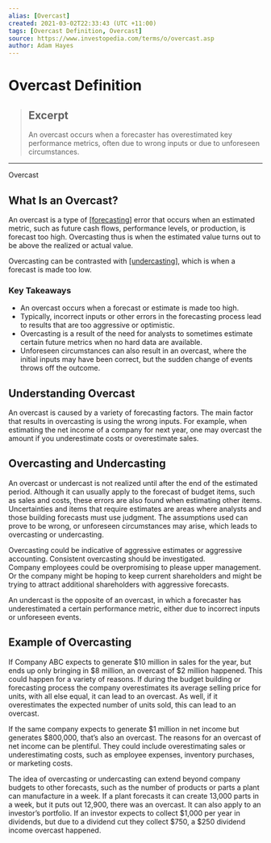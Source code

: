 ```yaml
---
alias: [Overcast]
created: 2021-03-02T22:33:43 (UTC +11:00)
tags: [Overcast Definition, Overcast]
source: https://www.investopedia.com/terms/o/overcast.asp
author: Adam Hayes
---
```


# Overcast Definition

> ## Excerpt
> An overcast occurs when a forecaster has overestimated key performance metrics, often due to wrong inputs or due to unforeseen circumstances.

---

Overcast
## What Is an Overcast?

An overcast is a type of [[forecasting]](https://www.investopedia.com/terms/f/forecasting.asp) error that occurs when an estimated metric, such as future cash flows, performance levels, or production, is forecast too high. Overcasting thus is when the estimated value turns out to be above the realized or actual value.

Overcasting can be contrasted with [[undercasting]](https://www.investopedia.com/terms/u/undercast.asp), which is when a forecast is made too low.

### Key Takeaways

-   An overcast occurs when a forecast or estimate is made too high.
-   Typically, incorrect inputs or other errors in the forecasting process lead to results that are too aggressive or optimistic.
-   Overcasting is a result of the need for analysts to sometimes estimate certain future metrics when no hard data are available.
-   Unforeseen circumstances can also result in an overcast, where the initial inputs may have been correct, but the sudden change of events throws off the outcome.

## Understanding Overcast

An overcast is caused by a variety of forecasting factors. The main factor that results in overcasting is using the wrong inputs. For example, when estimating the net income of a company for next year, one may overcast the amount if you underestimate costs or overestimate sales.

## Overcasting and Undercasting

An overcast or undercast is not realized until after the end of the estimated period. Although it can usually apply to the forecast of budget items, such as sales and costs, these errors are also found when estimating other items. Uncertainties and items that require estimates are areas where analysts and those building forecasts must use judgment. The assumptions used can prove to be wrong, or unforeseen circumstances may arise, which leads to overcasting or undercasting.

Overcasting could be indicative of aggressive estimates or aggressive accounting. Consistent overcasting should be investigated. Company employees could be overpromising to please upper management. Or the company might be hoping to keep current shareholders and might be trying to attract additional shareholders with aggressive forecasts.

An undercast is the opposite of an overcast, in which a forecaster has underestimated a certain performance metric, either due to incorrect inputs or unforeseen events.

## Example of Overcasting

If Company ABC expects to generate $10 million in sales for the year, but ends up only bringing in $8 million, an overcast of $2 million happened. This could happen for a variety of reasons. If during the budget building or forecasting process the company overestimates its average selling price for units, with all else equal, it can lead to an overcast. As well, if it overestimates the expected number of units sold, this can lead to an overcast.

If the same company expects to generate $1 million in net income but generates $800,000, that’s also an overcast. The reasons for an overcast of net income can be plentiful. They could include overestimating sales or underestimating costs, such as employee expenses, inventory purchases, or marketing costs. 

The idea of overcasting or undercasting can extend beyond company budgets to other forecasts, such as the number of products or parts a plant can manufacture in a week. If a plant forecasts it can create 13,000 parts in a week, but it puts out 12,900, there was an overcast. It can also apply to an investor’s portfolio. If an investor expects to collect $1,000 per year in dividends, but due to a dividend cut they collect $750, a $250 dividend income overcast happened.
